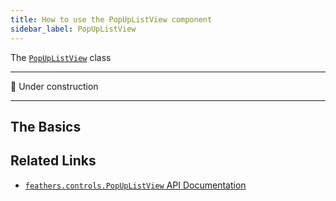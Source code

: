 ```yaml
---
title: How to use the PopUpListView component
sidebar_label: PopUpListView
---
```


The [`PopUpListView`](https://api.feathersui.com/current/feathers/controls/PopUpListView.html) class

---

🚧 Under construction

---

## The Basics

## Related Links

- [`feathers.controls.PopUpListView` API Documentation](https://api.feathersui.com/current/feathers/controls/PopUpListView.html)
